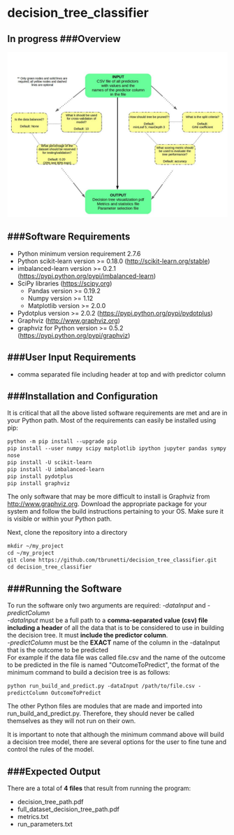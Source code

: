 # decision_tree_classifier
In progress
###Overview
-----------
![Alt text](https://github.com/tbrunetti/decision_tree_classifier/blob/master/pipeline_overview.jpg)

###Software Requirements
-------------------------
* Python minimum version requirement 2.7.6
* Python scikit-learn version >=  0.18.0 (http://scikit-learn.org/stable)
* imbalanced-learn version >= 0.2.1 (https://pypi.python.org/pypi/imbalanced-learn)
* SciPy libraries (https://scipy.org)
  * Pandas version >= 0.19.2
  * Numpy version >= 1.12
  * Matplotlib version >= 2.0.0
* Pydotplus version >= 2.0.2 (https://pypi.python.org/pypi/pydotplus)
* Graphviz (http://www.graphviz.org)
* graphviz for Python version >= 0.5.2 (https://pypi.python.org/pypi/graphviz)

###User Input Requirements
---------------------------
* comma separated file including header at top and with predictor column

###Installation and Configuration
----------------------------------
It is critical that all the above listed software requirements are met and are in your Python path.  Most of the requirements can easily be installed using pip:
```
python -m pip install --upgrade pip
pip install --user numpy scipy matplotlib ipython jupyter pandas sympy nose
pip install -U scikit-learn
pip install -U imbalanced-learn
pip install pydotplus
pip install graphviz
```
The only software that may be more difficult to install is Graphviz from http://www.graphviz.org.  Download the appropriate package for your system and follow the build instructions pertaining to your OS.  Make sure it is visible or within your Python path.
 
Next, clone the repository into a directory
```
mkdir ~/my_project
cd ~/my_project
git clone https://github.com/tbrunetti/decision_tree_classifier.git
cd decision_tree_classifier
```
###Running the Software
------------------------
To run the software only two arguments are required: *-dataInput* and *-predictColumn*  
*-dataInput* must be a full path to a **comma-separated value (csv) file including a header** of all the data that is to be considered to use in building the decision tree.  It must **include the predictor column**.  
*-predictColumn* must be the **EXACT** name of the column in the -dataInput that is the outcome to be predicted  
For example if the data file was called file.csv and the name of the outcome to be predicted in the file is named "OutcomeToPredict", the format of the minimum command to build a decision tree is as follows:
```
python run_build_and_predict.py -dataInput /path/to/file.csv -predictColumn OutcomeToPredict
```
The other Python files are modules that are made and imported into run_build_and_predict.py.  Therefore, they should never be called themselves as they will not run on their own.  

It is important to note that although the minimum command above will build a decision tree model, there are several options for the user to fine tune and control the rules of the model.  

###Expected Output
-------------------
There are a total of **4 files** that result from running the program:
* decision_tree_path.pdf
* full_dataset_decision_tree_path.pdf
* metrics.txt
* run_parameters.txt
